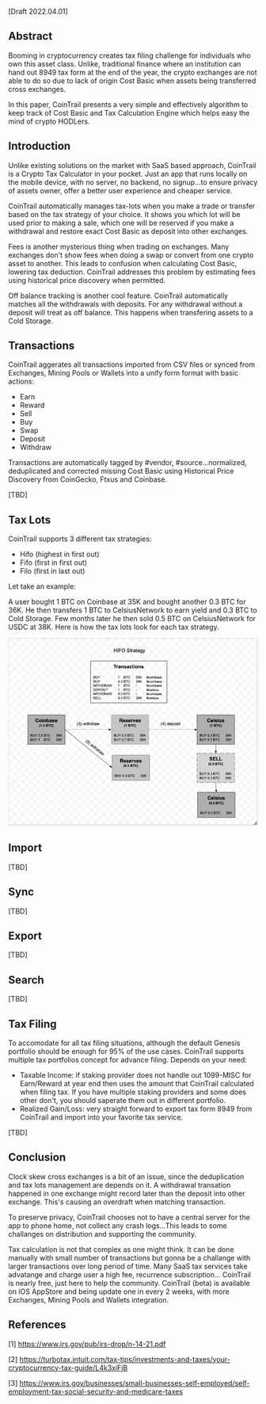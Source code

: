 [Draft 2022.04.01]

## Abstract

Booming in cryptocurrency creates tax filing challenge for individuals who own this asset class. Unlike, traditional finance where an institution can hand out 8949 tax form at the end of the year, the crypto exchanges are not able to do so due to lack of origin Cost Basic when assets being transferred cross exchanges.

In this paper, CoinTrail presents a very simple and effectively algorithm to keep track of Cost Basic and Tax Calculation Engine which helps easy the mind of crypto HODLers.

## Introduction

Unlike existing solutions on the market with SaaS based approach, CoinTrail is a Crypto Tax Calculator in your pocket. Just an app that runs locally on the mobile device, with no server, no backend, no signup...to ensure privacy of assets owner, offer a better user experience and cheaper service.

CoinTrail automatically manages tax-lots when you make a trade or transfer based on the tax strategy of your choice. It shows you which lot will be used prior to making a sale, which one will be reserved if you make a withdrawal and restore exact Cost Basic as deposit into other exchanges.

Fees is another mysterious thing when trading on exchanges. Many exchanges don't show fees when doing a swap or convert from one crypto asset to another. This leads to confusion when calculating Cost Basic, lowering tax deduction. CoinTrail addresses this problem by estimating fees using historical price discovery when permitted.

Off balance tracking is another cool feature. CoinTrail automatically matches all the withdrawals with deposits. For any withdrawal without a deposit will treat as off balance. This happens when transfering assets to a Cold Storage.

## Transactions

CoinTrail aggerates all transactions imported from CSV files or synced from Exchanges, Mining Pools or Wallets into a unify form format with basic actions:
- Earn
- Reward
- Sell
- Buy
- Swap
- Deposit
- Withdraw

Transactions are automatically tagged by #vendor, #source...normalized, deduplicated and corrected missing Cost Basic using Historical Price Discovery from CoinGecko, Ftxus and Coinbase.

[TBD]

## Tax Lots

CoinTrail supports 3 different tax strategies:
- Hifo (highest in first out)
- Fifo (first in first out)
- Filo (first in last out)

Let take an example:

A user bought 1 BTC on Coinbase at 35K and bought another 0.3 BTC for 36K. He then transfers 1 BTC to CelsiusNetwork to earn yield and 0.3 BTC to Cold Storage. Few months later he then sold 0.5 BTC on CelsiusNetwork for USDC at 38K. Here is how the tax lots look for each tax strategy.

![Hifo tax strategy](/assets/images/hifo-strategy-diagram.png)

## Import

[TBD]

## Sync

[TBD]

## Export

[TBD]

## Search

[TBD]

## Tax Filing

To accomodate for all tax filing situations, although the default Genesis portfolio should be enough for 95% of the use cases.  CoinTrail supports multiple tax portfolios concept for advance filing. Depends on your need:
- Taxable Income: if staking provider does not handle out 1099-MISC for Earn/Reward at year end then uses the amount that CoinTrail calculated when filing tax. If you have multiple staking providers and some does other don't, you should saperate them out in different portfolio.
- Realized Gain/Loss: very straight forward to export tax form 8949 from CoinTrail and import into your favorite tax service.

[TBD]

## Conclusion

Clock skew cross exchanges is a bit of an issue, since the deduplication and tax lots management are depends on it. A withdrawal transation happened in one exchange might record later than the deposit into other exchange. This's causing an overdraft when matching transaction.

To preserve privacy, CoinTrail chooses not to have a central server for the app to phone home, not collect any crash logs...This leads to some challanges on distribution and supporting the community.

Tax calculation is not that complex as one might think. It can be done manually with small number of transactions but gonna be a challange with larger transactions over long period of time. Many SaaS tax services take advatange and charge user a high fee, recurrence subscription... CoinTrail is nearly free, just here to help the community. CoinTrail (beta) is available on iOS AppStore and being update one in every 2 weeks, with more Exchanges, Mining Pools and Wallets integration.

## References

[1] https://www.irs.gov/pub/irs-drop/n-14-21.pdf

[2] https://turbotax.intuit.com/tax-tips/investments-and-taxes/your-cryptocurrency-tax-guide/L4k3xiFjB

[3] https://www.irs.gov/businesses/small-businesses-self-employed/self-employment-tax-social-security-and-medicare-taxes
